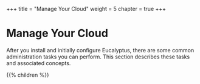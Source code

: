 +++
title = "Manage Your Cloud"
weight = 5
chapter = true
+++


# Manage Your Cloud
After you install and initially configure Eucalyptus, there are some common administration tasks you can perform. This section describes these tasks and associated concepts.

{{% children %}}
